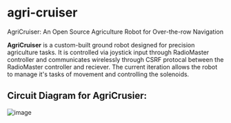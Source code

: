 # agri-cruiser
AgriCruiser: An Open Source Agriculture Robot for Over-the-row Navigation

**AgriCruiser** is a custom-built ground robot designed for precision agriculture tasks. It is controlled via joystick input through RadioMaster controller and communicates wirelessly through CSRF protocal between the RadioMaster controller and reciever. The current iteration allows the robot to manage it's tasks of movement and controlling the solenoids.

## Circuit Diagram for AgriCrusier:
![image](https://github.com/user-attachments/assets/66a488dc-2805-404c-b62c-07e03828eeb1)
